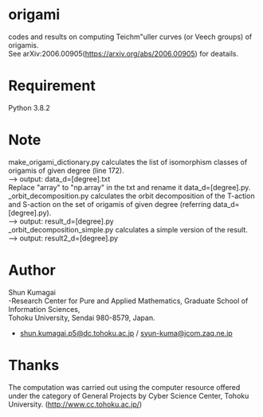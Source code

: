 # origami
codes and results on computing Teichm\"uller curves (or Veech groups) of origamis.  
See arXiv:2006.00905(https://arxiv.org/abs/2006.00905) for deatails.  

# Requirement
Python 3.8.2 
 
# Note
make_origami_dictionary.py calculates the list of isomorphism classes of origamis of given degree (line 172).  
 --> output: data_d=[degree].txt  
Replace "array" to "np.array" in the txt and rename it data_d=[degree].py.  
_orbit_decomposition.py calculates the orbit decomposition of the T-action and S-action on the set of origamis of given degree (referring data_d=[degree].py).  
 --> output: result_d=[degree].py  
_orbit_decomposition_simple.py calculates a simple version of the result.  
 --> output: result2_d=[degree].py  

# Author
 Shun Kumagai  
 -Research Center for Pure and Applied Mathematics, 
  Graduate School of Information Sciences,  
  Tohoku University, Sendai 980-8579, Japan.  
 - shun.kumagai.p5@dc.tohoku.ac.jp / syun-kuma@jcom.zaq.ne.jp


# Thanks
 The computation was carried out using the computer resource offered under the category of General Projects by Cyber Science Center, Tohoku University. (http://www.cc.tohoku.ac.jp/)
